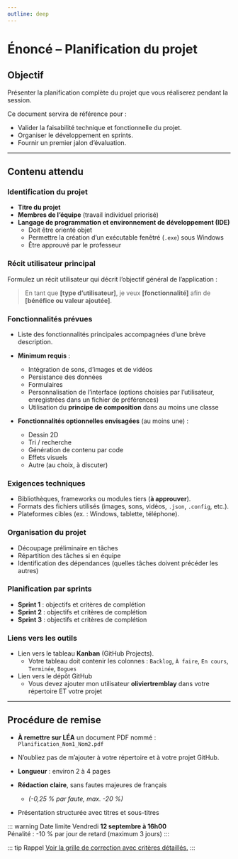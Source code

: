 ```yaml
---
outline: deep
---
```


# Énoncé – Planification du projet

## Objectif
Présenter la planification complète du projet que vous réaliserez pendant la session.  

Ce document servira de référence pour :
- Valider la faisabilité technique et fonctionnelle du projet.  
- Organiser le développement en sprints.  
- Fournir un premier jalon d’évaluation.  

---

## Contenu attendu

### Identification du projet
- **Titre du projet**  
- **Membres de l’équipe** (travail individuel priorisé)  
- **Langage de programmation et environnement de développement (IDE)**  
  - Doit être orienté objet  
  - Permettre la création d’un exécutable fenêtré (`.exe`) sous Windows  
  - Être approuvé par le professeur  

### Récit utilisateur principal
Formulez un récit utilisateur qui décrit l’objectif général de l’application :  

> En tant que **[type d’utilisateur]**, je veux **[fonctionnalité]** afin de **[bénéfice ou valeur ajoutée]**.

### Fonctionnalités prévues
- Liste des fonctionnalités principales accompagnées d’une brève description.  
- **Minimum requis** :  
  - Intégration de sons, d’images et de vidéos  
  - Persistance des données  
  - Formulaires  
  - Personnalisation de l’interface (options choisies par l’utilisateur, enregistrées dans un fichier de préférences)  
  - Utilisation du **principe de composition** dans au moins une classe  

- **Fonctionnalités optionnelles envisagées** (au moins une) :  
  - Dessin 2D  
  - Tri / recherche  
  - Génération de contenu par code  
  - Effets visuels  
  - Autre (au choix, à discuter)

### Exigences techniques
- Bibliothèques, frameworks ou modules tiers (**à approuver**).  
- Formats des fichiers utilisés (images, sons, vidéos, `.json`, `.config`, etc.).  
- Plateformes cibles (ex. : Windows, tablette, téléphone).  

### Organisation du projet
- Découpage préliminaire en tâches  
- Répartition des tâches si en équipe  
- Identification des dépendances (quelles tâches doivent précéder les autres)  

### Planification par sprints
- **Sprint 1** : objectifs et critères de complétion  
- **Sprint 2** : objectifs et critères de complétion  
- **Sprint 3** : objectifs et critères de complétion  

### Liens vers les outils
- Lien vers le tableau **Kanban** (GitHub Projects).  
  - Votre tableau doit contenir les colonnes : `Backlog`, `À faire`, `En cours`, `Terminée`, `Bogues`  
- Lien vers le dépôt GitHub  
  - Vous devez ajouter mon utilisateur **oliviertremblay** dans votre répertoire ET votre projet  

---

## Procédure de remise

- **À remettre sur LÉA** un document PDF nommé :  
  `Planification_Nom1_Nom2.pdf`  

- N’oubliez pas de m’ajouter à votre répertoire et à votre projet GitHub.  

- **Longueur** : environ 2 à 4 pages  
- **Rédaction claire**, sans fautes majeures de français  
  - *(-0,25 % par faute, max. -20 %)*  
- Présentation structurée avec titres et sous-titres  

::: warning Date limite
Vendredi **12 septembre à 16h00**  
Pénalité : -10 % par jour de retard (maximum 3 jours)
:::

::: tip Rappel
[Voir la grille de correction avec critères détaillés.](../grilles/grille-planif-projet.md)
:::
